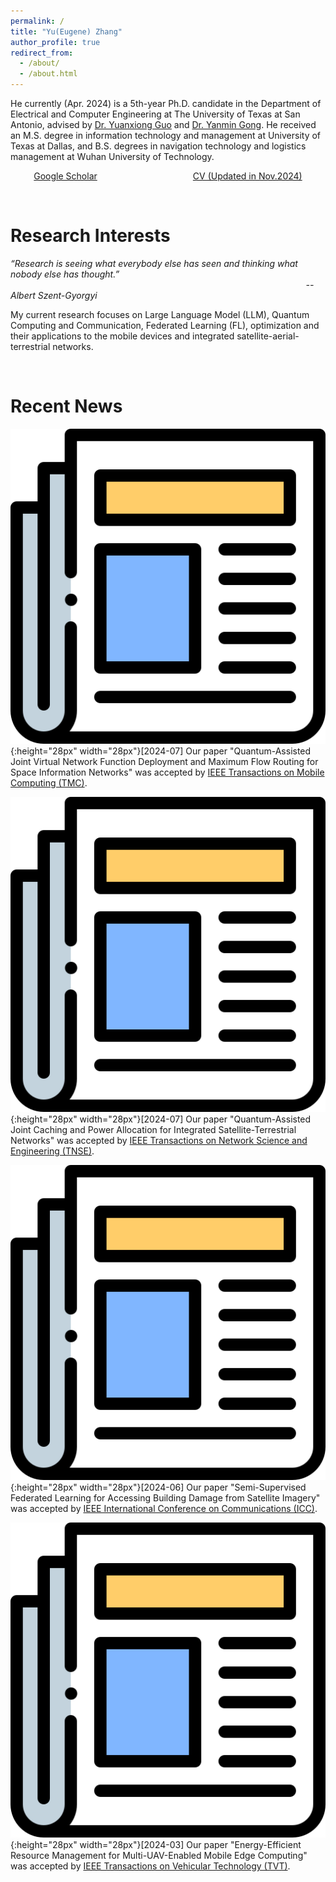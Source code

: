 ```yaml
---
permalink: /
title: "Yu(Eugene) Zhang"
author_profile: true
redirect_from: 
  - /about/
  - /about.html
---
```


He currently (Apr. 2024) is a 5th-year Ph.D. candidate in the Department of Electrical and Computer Engineering at The University of Texas at San Antonio, advised by [Dr. Yuanxiong Guo](https://guoyuanxiong.github.io) and [Dr. Yanmin Gong](https://yanmingong.github.io). He received an M.S. degree in information technology and management at University of Texas at Dallas, and B.S. degrees in navigation technology and logistics management at Wuhan University of Technology.

<div style="display: flex; justify-content: space-around; align-items: center;">
  <!-- First button linking to Stack Overflow -->
<a href="https://scholar.google.com/citations?hl=en&user=p6z9Id4AAAAJ" class="btn btn--x-large" target="_blank">Google Scholar</a>
 &nbsp; 
  <!-- Second button linking to GitHub -->
<a href="https://yu-zhang-eugene.github.io/files/cv.pdf" class="btn btn--x-large" target="_blank">CV (Updated in Nov.2024)</a>
</div>



<p>&nbsp;</p>

Research Interests
======
_“Research is seeing what everybody else has seen and thinking what nobody else has thought.”_<br>
&nbsp;&nbsp;&nbsp;&nbsp;&nbsp;&nbsp;&nbsp;&nbsp;&nbsp;&nbsp;&nbsp;&nbsp;&nbsp;&nbsp;&nbsp;&nbsp;&nbsp;&nbsp;&nbsp;&nbsp;&nbsp;&nbsp;&nbsp;&nbsp;&nbsp;&nbsp;&nbsp;&nbsp;&nbsp;&nbsp;&nbsp;&nbsp;&nbsp;&nbsp;&nbsp;&nbsp;&nbsp;&nbsp;&nbsp;&nbsp;&nbsp;&nbsp;&nbsp;&nbsp;&nbsp;&nbsp;&nbsp;&nbsp;&nbsp;&nbsp;&nbsp;&nbsp;&nbsp;&nbsp;&nbsp;&nbsp;&nbsp;&nbsp;&nbsp;&nbsp;&nbsp;&nbsp;&nbsp;&nbsp;&nbsp;&nbsp;&nbsp;&nbsp;&nbsp;&nbsp;&nbsp;&nbsp;&nbsp;&nbsp;&nbsp;&nbsp;&nbsp;&nbsp;&nbsp;&nbsp;&nbsp;&nbsp;&nbsp;&nbsp;&nbsp;&nbsp;&nbsp;&nbsp;&nbsp;&nbsp;&nbsp;&nbsp;&nbsp;&nbsp;&nbsp;&nbsp;&nbsp;&nbsp;&nbsp;&nbsp;&nbsp;&nbsp;&nbsp;&nbsp;&nbsp;&nbsp;&nbsp;&nbsp;&nbsp;&nbsp;&nbsp;&nbsp;&nbsp;&nbsp;&nbsp;&nbsp;&nbsp;&nbsp;&nbsp;  _-- Albert Szent-Gyorgyi_

My current research focuses on Large Language Model (LLM), Quantum Computing and Communication, Federated Learning (FL), optimization and their applications to the mobile devices and integrated satellite-aerial-terrestrial networks.

<p>&nbsp;</p>


Recent News
======
![news](/images/newspaper.png){:height="28px" width="28px"}[2024-07] Our paper "Quantum-Assisted Joint Virtual Network Function Deployment and Maximum Flow Routing for Space Information Networks" was accepted by [IEEE Transactions on Mobile Computing (TMC)](https://ieeexplore.ieee.org/xpl/RecentIssue.jsp?punumber=7755).

![news](/images/newspaper.png){:height="28px" width="28px"}[2024-07] Our paper "Quantum-Assisted Joint Caching and Power Allocation for Integrated Satellite-Terrestrial Networks" was accepted by [IEEE Transactions on Network Science and Engineering (TNSE)](https://ieeexplore.ieee.org/xpl/RecentIssue.jsp?punumber=6488902).

![news](/images/newspaper.png){:height="28px" width="28px"}[2024-06] Our paper "Semi-Supervised Federated Learning for Accessing Building Damage from Satellite Imagery" was accepted by [IEEE International Conference on Communications (ICC)](https://icc2024.ieee-icc.org/).

![news](/images/newspaper.png){:height="28px" width="28px"}[2024-03] Our paper "Energy-Efficient Resource Management for Multi-UAV-Enabled Mobile Edge Computing" was accepted by [IEEE Transactions on Vehicular Technology (TVT)](https://ieeexplore.ieee.org/xpl/RecentIssue.jsp?punumber=25).


